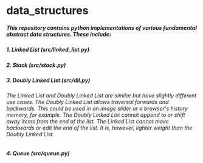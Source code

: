 # data_structures

##### This repository contains python implementations of various fundamental abstract data structures.  These include:


##### 1.  Linked List (src/linked_list.py)

##### 2.  Stack (src/stack.py)

##### 3.  Doubly Linked List (src/dll.py)

###### The Linked List and Doubly Linked List are similar but have slightly different use cases.  The Doubly Linked List allows traversal forwards and backwards.  This could be used in an image slider or a browser's history memory, for example.  The Doubly Linked List cannot append to or shift away items from the end of the list.  The Linked List cannot move backwards or edit the end of the list.  It is, however, lighter weight than the Doubly Linked List.  

##### 4. Queue (src/queue.py)
